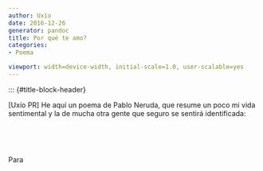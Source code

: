 ```yaml
---
author: Uxío
date: 2016-12-26
generator: pandoc
title: Por qué te amo?
categories:
- Poema

viewport: width=device-width, initial-scale=1.0, user-scalable=yes
---
```


::: {#title-block-header}

\[Uxío PR\] He aquí un poema de Pablo Neruda, que resume un poco mi vida
sentimental y la de mucha otra gente que seguro se sentirá identificada:

 

 

Para
